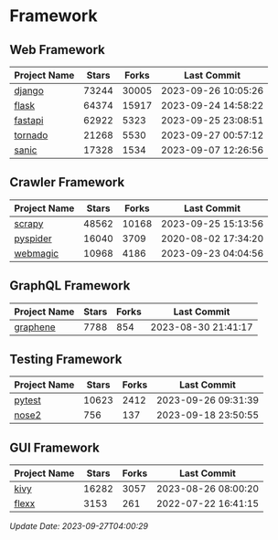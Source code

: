 # Framework

## Web Framework
| Project Name | Stars | Forks | Last Commit |
| ------------ | ----- | ----- | ----------- |
| [django](https://github.com/django/django) | 73244 | 30005 | 2023-09-26 10:05:26 |
| [flask](https://github.com/pallets/flask) | 64374 | 15917 | 2023-09-24 14:58:22 |
| [fastapi](https://github.com/tiangolo/fastapi) | 62922 | 5323 | 2023-09-25 23:08:51 |
| [tornado](https://github.com/tornadoweb/tornado) | 21268 | 5530 | 2023-09-27 00:57:12 |
| [sanic](https://github.com/sanic-org/sanic) | 17328 | 1534 | 2023-09-07 12:26:56 |

## Crawler Framework
| Project Name | Stars | Forks | Last Commit |
| ------------ | ----- | ----- | ----------- |
| [scrapy](https://github.com/scrapy/scrapy) | 48562 | 10168 | 2023-09-25 15:13:56 |
| [pyspider](https://github.com/binux/pyspider) | 16040 | 3709 | 2020-08-02 17:34:20 |
| [webmagic](https://github.com/code4craft/webmagic) | 10968 | 4186 | 2023-09-23 04:04:56 |

## GraphQL Framework
| Project Name | Stars | Forks | Last Commit |
| ------------ | ----- | ----- | ----------- |
| [graphene](https://github.com/graphql-python/graphene) | 7788 | 854 | 2023-08-30 21:41:17 |

## Testing Framework
| Project Name | Stars | Forks | Last Commit |
| ------------ | ----- | ----- | ----------- |
| [pytest](https://github.com/pytest-dev/pytest) | 10623 | 2412 | 2023-09-26 09:31:39 |
| [nose2](https://github.com/nose-devs/nose2) | 756 | 137 | 2023-09-18 23:50:55 |

## GUI Framework
| Project Name | Stars | Forks | Last Commit |
| ------------ | ----- | ----- | ----------- |
| [kivy](https://github.com/kivy/kivy) | 16282 | 3057 | 2023-08-26 08:00:20 |
| [flexx](https://github.com/flexxui/flexx) | 3153 | 261 | 2022-07-22 16:41:15 |

*Update Date: 2023-09-27T04:00:29*